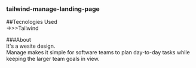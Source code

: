 ### tailwind-manage-landing-page

##Tecnologies Used<br/>
->>>Tailwind

###About<br/>
It's a wesite design.<br/>
Manage makes it simple for software teams to plan day-to-day tasks while keeping the larger team goals in view.
